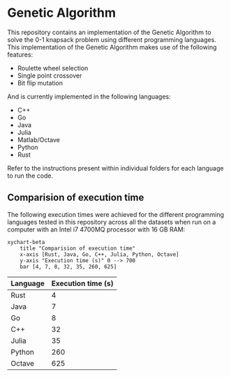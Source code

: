 # Genetic Algorithm

This repository contains an implementation of the Genetic Algorithm to solve the 0-1 knapsack problem using different programming languages. This implementation of the Genetic Algorithm makes use of the following features:

* Roulette wheel selection
* Single point crossover
* Bit flip mutation

And is currently implemented in the following languages:

* C++
* Go
* Java
* Julia
* Matlab/Octave
* Python
* Rust

Refer to the instructions present within individual folders for each language to run the code.

## Comparision of execution time

The following execution times were achieved for the different programming languages tested in this repository across all the datasets when run on a computer with an Intel i7 4700MQ processor with 16 GB RAM:



```mermaid
xychart-beta
    title "Comparision of execution time"
    x-axis [Rust, Java, Go, C++, Julia, Python, Octave]
    y-axis "Execution time (s)" 0 --> 700
    bar [4, 7, 8, 32, 35, 260, 625]
```




| Language  | Execution time (s) |
| :------------- | :------------- |
| Rust | 4 |
| Java | 7 |
| Go | 8 |
| C++ | 32 |
| Julia | 35 |
| Python | 260 |
| Octave | 625 |







